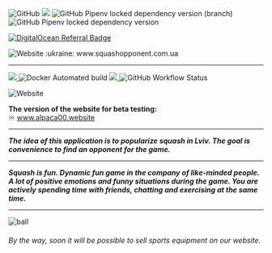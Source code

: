 
<img alt="GitHub" src="https://img.shields.io/github/license/alpaca00/squash-opponent?color=aas">  <img src="https://img.shields.io/badge/code%20style-black-000000.svg" />  <img alt="GitHub Pipenv locked dependency version (branch)" src="https://img.shields.io/github/pipenv/locked/dependency-version/alpaca00/squash-opponent/dev/black/main?color=white">  <img alt="GitHub Pipenv locked dependency version" src="https://img.shields.io/github/pipenv/locked/dependency-version/metabolize/rq-dashboard-on-heroku/flask"> 


<a href="https://www.digitalocean.com/?refcode=6d28408341ba&utm_campaign=Referral_Invite&utm_medium=Referral_Program&utm_source=badge"><img src="https://web-platforms.sfo2.digitaloceanspaces.com/WWW/Badge%202.svg" alt="DigitalOcean Referral Badge" /></a>

<img alt="Website" src="https://img.shields.io/website?color=blue&down_color=green&down_message=offline&style=for-the-badge&up_color=red&up_message=offline&url=http%3A%2F%2Fsquashopponent.com.ua">  
:ukraine: www.squashopponent.com.ua<hr>

<a href='http://161.35.199.243:8080/job/sqaush-opponent%20ui%20test/'><img src='http://161.35.199.243:8080/buildStatus/icon?job=sqaush-opponent+ui+test'>    </a><img alt="Docker Automated build" src="https://img.shields.io/docker/automated/jrottenberg/ffmpeg.svg"> <a href="https://codecov.io/gh/Alpaca00/squash-opponent">
  <img src="https://codecov.io/gh/Alpaca00/squash-opponent/branch/main/graph/badge.svg?token=ZSRCNYRWU7"/>
</a>  <img alt="GitHub Workflow Status" src="https://img.shields.io/github/workflow/status/alpaca00/squash-opponent/Codecov?label=tests&logo=Github&logoColor=red"> 

<img alt="Website" src="https://img.shields.io/website?color=blue&down_color=green&down_message=online&style=for-the-badge&up_color=red&up_message=offline&url=http%3A%2F%2Falpaca00.website">   


**The version of the website for beta testing:**   
:infinity: www.alpaca00.website<hr>

***The idea of this application is to popularize squash in Lviv. 
The goal is convenience to find an opponent for the game.***<hr>

***Squash is fun.
Dynamic fun game in the company of like-minded people. 
A lot of positive emotions and funny situations during the game. 
You are actively spending time with friends, chatting and exercising at the same time.*** <hr>

<img src="https://github.com/Alpaca00/squash-opponent/blob/main/opponent_app/static/img/eng_banner.jpg" alt="ball"/>

###### By the way, soon it will be possible to sell sports equipment on our website.
